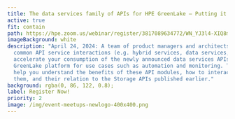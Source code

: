 ```yaml
---
title: The data services family of APIs for HPE GreenLake – Putting it all together
active: true
fit: contain
path: https://hpe.zoom.us/webinar/register/3817089634772/WN_YJ3l4-XIQ8mWluh8vul7lg
imageBackground: white
description: "April 24, 2024: A team of product managers and architects presents
  common API service interactions (e.g. hybrid services, data services, etc.) to
  accelerate your consumption of the newly announced data services APIs for HPE
  GreenLake platform for use cases such as automation and monitoring. They’ll
  help you understand the benefits of these API modules, how to interact with
  them, and their relation to the Storage APIs published earlier."
background: rgba(0, 86, 122, 0.8);
label: Register Now!
priority: 2
image: /img/event-meetups-newlogo-400x400.png
---
```

